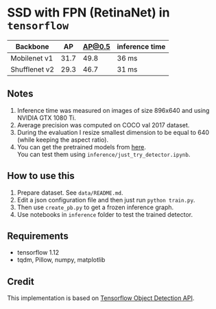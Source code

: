 # SSD with FPN (RetinaNet) in `tensorflow`

| Backbone | AP | AP@0.5 | inference time |
| --- | --- | --- | --- |
| Mobilenet v1 | 31.7 | 49.8 |36 ms |
| Shufflenet v2 | 29.3 | 46.7 | 31 ms |

## Notes
1. Inference time was measured on images of size 896x640 and using NVIDIA GTX 1080 Ti.
2. Average precision was computed on COCO val 2017 dataset.
3. During the evaluation I resize smallest dimension to be equal to 640 (while keeping the aspect ratio).
4. You can get the pretrained models from [here](https://drive.google.com/open?id=1sq57Fn3Ho1T4JLhWGOc13XpM6VZDuHD4).  
You can test them using `inference/just_try_detector.ipynb`.

## How to use this
1. Prepare dataset. See `data/README.md`.
2. Edit a json configuration file and then just run `python train.py`.
3. Then use `create_pb.py` to get a frozen inference graph.
4. Use notebooks in `inference` folder to test the trained detector.

## Requirements
* tensorflow 1.12
* tqdm, Pillow, numpy, matplotlib

## Credit
This implementation is based on [Tensorflow Object Detection API](https://github.com/tensorflow/models/tree/master/research/object_detection).
